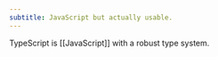 ```yaml
---
subtitle: JavaScript but actually usable.
---
```

TypeScript is [[JavaScript]] with a robust type system.